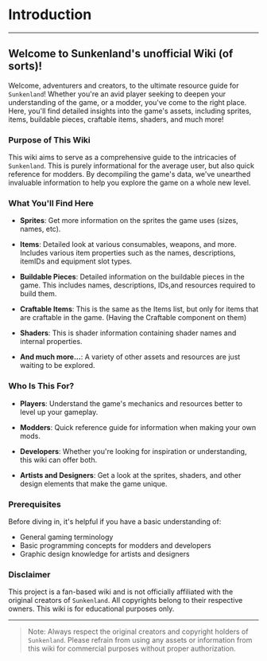# Introduction

---

## Welcome to Sunkenland's unofficial Wiki (of sorts)!
Welcome, adventurers and creators, to the ultimate resource guide for `Sunkenland`! Whether you're an avid player seeking to deepen your understanding of the game, or a modder, you've come to the right place. Here, you'll find detailed insights into the game's assets, including sprites, items, buildable pieces, craftable items, shaders, and much more!

### Purpose of This Wiki

This wiki aims to serve as a comprehensive guide to the intricacies of `Sunkenland`. This is purely informational for the average user, but also quick reference for modders. By decompiling the game's data, we've unearthed invaluable information to help you explore the game on a whole new level.

### What You'll Find Here

- **Sprites**: Get more information on the sprites the game uses (sizes, names, etc).

- **Items**: Detailed look at various consumables, weapons, and more. Includes various item properties such as the names, descriptions, itemIDs and equipment slot types.

- **Buildable Pieces**: Detailed information on the buildable pieces in the game. This includes names, descriptions, IDs,and resources required to build them.

- **Craftable Items**: This is the same as the Items list, but only for items that are craftable in the game. (Having the Craftable component on them)

- **Shaders**: This is shader information containing shader names and internal properties.

- **And much more...**: A variety of other assets and resources are just waiting to be explored.

### Who Is This For?

- **Players**: Understand the game's mechanics and resources better to level up your gameplay.

- **Modders**: Quick reference guide for information when making your own mods.

- **Developers**: Whether you're looking for inspiration or understanding, this wiki can offer both.

- **Artists and Designers**: Get a look at the sprites, shaders, and other design elements that make the game unique.

### Prerequisites

Before diving in, it's helpful if you have a basic understanding of:

- General gaming terminology
- Basic programming concepts for modders and developers
- Graphic design knowledge for artists and designers

### Disclaimer

This project is a fan-based wiki and is not officially affiliated with the original creators of `Sunkenland`. All copyrights belong to their respective owners. This wiki is for educational purposes only.

---

> Note: Always respect the original creators and copyright holders of `Sunkenland`. Please refrain from using any assets or information from this wiki for commercial purposes without proper authorization.
